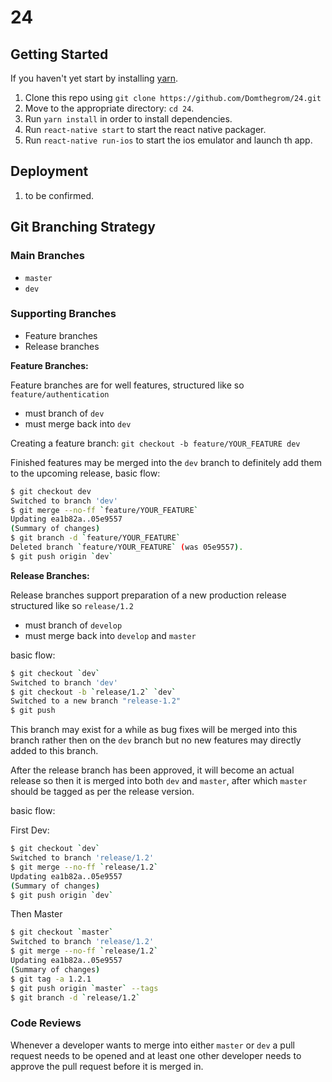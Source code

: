 # 24

## Getting Started

If you haven't yet start by installing [yarn](https://yarnpkg.com/en/).

1. Clone this repo using `git clone https://github.com/Domthegrom/24.git`
2. Move to the appropriate directory: `cd 24`.
4. Run `yarn install` in order to install dependencies.
5. Run `react-native start` to start the react native packager.
6. Run `react-native run-ios` to start the ios emulator and launch th app.

## Deployment

1. to be confirmed.

## Git Branching Strategy

### Main Branches

- `master`
- `dev`

### Supporting Branches

- Feature branches
- Release branches

**Feature Branches:**

Feature branches are for well features, structured like so `feature/authentication`

- must branch of `dev`
- must merge back into `dev`

Creating a feature branch: `git checkout -b feature/YOUR_FEATURE dev`

Finished features may be merged into the `dev` branch to definitely add them to the upcoming release, basic flow:

```bash
$ git checkout dev
Switched to branch 'dev'
$ git merge --no-ff `feature/YOUR_FEATURE`
Updating ea1b82a..05e9557
(Summary of changes)
$ git branch -d `feature/YOUR_FEATURE`
Deleted branch `feature/YOUR_FEATURE` (was 05e9557).
$ git push origin `dev`
```

**Release Branches:**

Release branches support preparation of a new production release structured like so `release/1.2`

- must branch of `develop`
- must merge back into `develop` and `master`

basic flow:

```bash
$ git checkout `dev`
Switched to branch 'dev'
$ git checkout -b `release/1.2` `dev`
Switched to a new branch "release-1.2"
$ git push
```

This branch may exist for a while as bug fixes will be merged into this branch rather then on the `dev` branch but no new features may directly added to this branch.

After the release branch has been approved, it will become an actual release so then it is merged into both `dev` and `master`, after which `master` should be tagged as per the release version.

basic flow:

First Dev:

```bash
$ git checkout `dev`
Switched to branch 'release/1.2'
$ git merge --no-ff `release/1.2`
Updating ea1b82a..05e9557
(Summary of changes)
$ git push origin `dev`
```

Then Master

```bash
$ git checkout `master`
Switched to branch 'release/1.2'
$ git merge --no-ff `release/1.2`
Updating ea1b82a..05e9557
(Summary of changes)
$ git tag -a 1.2.1
$ git push origin `master` --tags
$ git branch -d `release/1.2`
```

### Code Reviews

Whenever a developer wants to merge into either `master` or `dev` a pull request needs to be opened and at least one other developer needs to approve the pull request before it is merged in.
